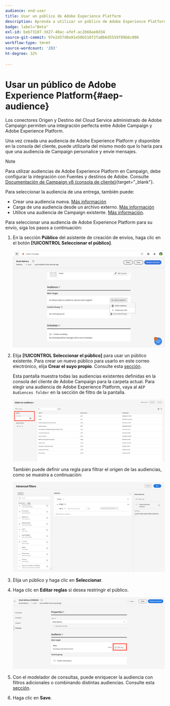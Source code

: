 ```yaml
---
audience: end-user
title: Usar un público de Adobe Experience Platform
description: Aprenda a utilizar un público de Adobe Experience Platform
badge: label="Beta"
exl-id: beb73107-3d27-40ac-afef-ac2b66ae8d34
source-git-commit: 97e2d37d0a91e50b516f2fa0b6d5559f89b6c096
workflow-type: tm+mt
source-wordcount: '283'
ht-degree: 32%

---
```


# Usar un público de Adobe Experience Platform{#aep-audience}

Los conectores Origen y Destino del Cloud Service administrado de Adobe Campaign permiten una integración perfecta entre Adobe Campaign y Adobe Experience Platform.

Una vez creada una audiencia de Adobe Experience Platform y disponible en la consola del cliente, puede utilizarla del mismo modo que lo haría para que una audiencia de Campaign personalice y envíe mensajes.

>[!NOTE]
>
>Para utilizar audiencias de Adobe Experience Platform en Campaign, debe configurar la integración con Fuentes y destinos de Adobe. Consulte [Documentación de Campaign v8 (consola de cliente)](https://experienceleague.adobe.com/docs/campaign/campaign-v8/connect/ac-aep/ac-aep.html){target="_blank"}.

Para seleccionar la audiencia de una entrega, también puede:

* Crear una audiencia nueva. [Más información](../query/query-modeler-overview.md)
* Carga de una audiencia desde un archivo externo. [Más información](file-audience.md)
* Utilice una audiencia de Campaign existente. [Más información](add-audience.md).

Para seleccionar una audiencia de Adobe Experience Platform para su envío, siga los pasos a continuación:

1. En la sección **Público** del asistente de creación de envíos, haga clic en el botón **[!UICONTROL Seleccionar el público]**.

   ![](assets/create-audience.png)

1. Elija **[!UICONTROL Seleccionar el público]** para usar un público existente. Para crear un nuevo público para usarlo en este correo electrónico, elija **Crear el suyo propio**. Consulte esta [sección](../query/query-modeler-overview.md).

   Esta pantalla muestra todas las audiencias existentes definidas en la consola del cliente de Adobe Campaign para la carpeta actual. Para elegir una audiencia de Adobe Experience Platform, vaya al `AEP Audiences folder` en la sección de filtro de la pantalla.

   ![](assets/select-audience-folder.png)

   También puede definir una regla para filtrar el origen de las audiencias, como se muestra a continuación:

   ![](assets/filter-on-aep-audience.png)

1. Elija un público y haga clic en **Seleccionar**.

1. Haga clic en **Editar reglas** si desea restringir el público.

   ![](assets/refine-audience.png)

1. Con el modelador de consultas, puede enriquecer la audiencia con filtros adicionales o combinando distintas audiencias. Consulte esta [sección](../query/query-modeler-overview.md).

1. Haga clic en **Save**.
